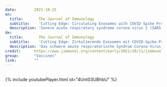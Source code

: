 ```yaml
---
date:        2021-10-15
en:
  title:       The Journal of Immunology
  subtitle:    'Cutting Edge: Circulating Exosomes with COVID Spike Protein Are Induced by BNT162b2 (Pfizer–BioNTech) Vaccination prior to Development of Antibodies: A Novel Mechanism for Immune Activation by mRNA Vaccines'
  description: 'Severe acute respiratory syndrome corona virus 2 (SARS-CoV-2) causes severe acute respiratory syndrome. mRNA vaccines directed at the SARS-CoV-2 spike protein resulted in development of Abs and protective immunity. To determine the mechanism, we analyzed the kinetics of induction of circulating exosomes with SARS-CoV-2 spike protein and Ab following vaccination of healthy individuals. Results demonstrated induction of circulating exosomes expressing spike protein on day 14 after vaccination followed by Abs 14 d after the second dose. Exosomes with spike protein, Abs to SARS-CoV-2 spike, and T cells secreting IFN-γ and TNF-α increased following the booster dose. Transmission electron microscopy of exosomes also demonstrated spike protein Ags on their surface. Exosomes with spike protein and Abs decreased in parallel after four months. These results demonstrate an important role of circulating exosomes with spike protein for effective immunization following mRNA-based vaccination. This is further documented by induction of humoral and cellular immune responses in mice immunized with exosomes carrying spike protein.'
de: 
  title:       The Journal of Immunology
  subtitle:    'Cutting Edge: Zirkulierende Exosomen mit COVID-Spike-Protein werden durch BNT162b2 (Pfizer-BioNTech)-Impfung vor der Entwicklung von Antikörpern induziert: Ein neuer Mechanismus zur Aktivierung des Immunsystems durch mRNA-Impfstoffe'
  description: 'Das schwere akute respiratorische Syndrom Corona-Virus 2 (SARS-CoV-2) verursacht ein schweres akutes respiratorisches Syndrom. mRNA-Impfstoffe, die auf das SARS-CoV-2-Spike-Protein gerichtet sind, führten zur Entwicklung von Abs und einer schützenden Immunität. Um den Mechanismus zu bestimmen, haben wir die Kinetik der Induktion von zirkulierenden Exosomen mit SARS-CoV-2-Spike-Protein und Ab nach der Impfung gesunder Personen analysiert. Die Ergebnisse zeigten, dass zirkulierende Exosomen, die Spike-Protein exprimieren, am Tag 14 nach der Impfung induziert werden, gefolgt von Ab 14 Tage nach der zweiten Dosis. Exosomen mit Spike-Protein, Abs gegen SARS-CoV-2-Spike und T-Zellen, die IFN-γ und TNF-α sezernieren, nahmen nach der Booster-Dosis zu. Die Transmissionselektronenmikroskopie der Exosomen zeigte auch Spike-Protein-Ag auf ihrer Oberfläche. Exosomen mit Spike-Protein und Abs nahmen nach vier Monaten parallel dazu ab. Diese Ergebnisse zeigen, dass zirkulierende Exosomen mit Spike-Protein eine wichtige Rolle für eine wirksame Immunisierung nach einer mRNA-basierten Impfung spielen. Dies wird auch durch die Induktion von humoralen und zellulären Immunantworten bei Mäusen belegt, die mit Exosomen mit Spike-Protein immunisiert wurden.'
credit:      https://www.jimmunol.org/content/early/2021/10/11/jimmunol.2100637
group:       "Vaccines"
link:        ""
---
```

<object data="{{ page.link }}" style='height:calc(100vh - 400px); width: 100%' type='application/pdf'></object>
<br/>
{% include youtubePlayer.html id="4Unt03UBhbU" %}
